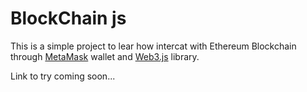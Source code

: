 # BlockChain js
This is a simple project to lear how intercat with Ethereum Blockchain through [MetaMask](https://metamask.io/) wallet and [Web3.js](https://web3js.readthedocs.io/en/v1.7.0/#) library.

Link to try coming soon...